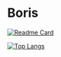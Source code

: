 # Boris

[![Readme Card](https://github-readme-stats.vercel.app/api/pin/?username=BorisDmv&repo=github-readme-stats)](https://github.com/anuraghazra/github-readme-stats)

[![Top Langs](https://github-readme-stats.vercel.app/api/top-langs/?username=borisdmv&layout=compact)](https://github.com/anuraghazra/github-readme-stats)
